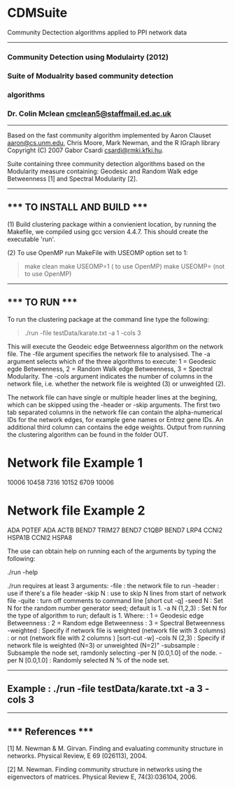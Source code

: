 # CDMSuite
Community Dectection algorithms applied to PPI network data

------------------------------------------------------
### Community Detection using Modulairty (2012)    ###
### Suite of Modualrity based community detection  ###
### algorithms                                     ###
### Dr. Colin Mclean <cmclean5@staffmail.ed.ac.uk> ###
------------------------------------------------------

Based on the fast community algorithm implemented by Aaron Clauset <aaron@cs.unm.edu>, Chris Moore, Mark Newman, and the R IGraph library Copyright (C) 2007  Gabor Csardi <csardi@rmki.kfki.hu>.

Suite containing three community detection algorithms based on the Modularity measure containing: Geodesic and Random Walk edge Betweenness [1] and Spectral Modularity [2]. 

----------------------------
*** TO INSTALL AND BUILD ***
----------------------------

(1) Build clustering package within a convienient location,  by running the Makefile, we compiled using gcc version 4.4.7. This should create the executable 'run'. 

(2) To use OpenMP run MakeFile with USEOMP option set to 1:

 > make clean
 > make USEOMP=1 (    to use OpenMP)
 > make USEOMP=  (not to use OpenMP) 

----------------------------
***       TO RUN         ***
----------------------------

To run the clustering package at the command line type the following:

 > ./run  -file testData/karate.txt -a 1 -cols 3

This will execute the Geodeic edge Betweenness algorithm on the network file. The -file argument specifies the network file to analysised. The -a argument selects which of the three algorithms to execute: 1 = Geodesic egde Betweenness, 2 = Random Walk edge Betweenness, 3 = Spectral Modularity. The -cols argument indicates the number of columns in the network file, i.e. whether the network file is weighted (3) or unweighted (2).

The network file can have single or multiple header lines at the begining, which can be skipped using the -header or -skip arguments. The first two tab separated columns in the network file can contain the alpha-numerical IDs for the network edges, for example gene names or Entrez gene IDs. An additional third column can contains the edge weights. Output from running the clustering algorithm can be found in the folder OUT.

 # Network file Example 1
 
 10006 10458
 7316 10152
 6709 10006

 # Network file Example 2
 
 ADA	POTEF
 ADA	ACTB
 BEND7	TRIM27
 BEND7	C1QBP
 BEND7	LRP4
 CCNI2	HSPA1B
 CCNI2	HSPA8

The use can obtain help on running each of the arguments by typing the following:
 
 ./run -help 

 ./run requires at least 3 arguments:
 -file                     : the network file to run
 -header                   : use if there's a file header
 -skip N <int>             : use to skip N lines from start of network file
 -quite                    : turn off comments to command line [short cut -q]
 -seed N <int>             : Set N for the random number generator seed; default is 1.
 -a N (1,2,3) <int>        : Set N for the type of algorithm to run; default is 1. Where:
                           : 1 = Geodesic edge Betweenness
                           : 2 = Random edge Betweenness
                           : 3 = Spectral Betweenness
 -weighted                 : Specify if network file is weighted (network file with 3 columns)
                           : or not (network file with 2 columns ) [sort-cut -w]
 -cols N (2,3) <int>       : Specify if network file is weighted (N=3) or unweighted (N=2)"
 -subsample                : Subsample the node set, ramdonly selecting -per N [0.0,1.0] of the node.
 -per N [0.0,1.0] <double> : Randomly selected N % of the node set.
 
 ------------------------------------------------------------------
 Example      : ./run  -file testData/karate.txt -a 3 -cols 3
 ------------------------------------------------------------------
 

----------------------------
***      References      ***
----------------------------

 [1] M. Newman & M. Girvan. Finding and evaluating community structure in networks. Physical Review, E 69 (026113), 2004.

 [2] M. Newman. Finding community structure in networks using the eigenvectors of matrices. Physical Review E, 74(3):036104, 2006.
